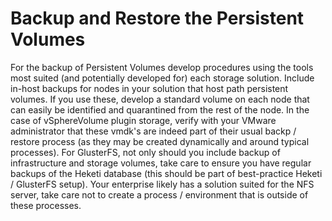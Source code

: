 # Backup and Restore the Persistent Volumes

For the backup of Persistent Volumes develop procedures using the tools most suited (and potentially developed for) each storage solution.  Include in-host backups for nodes in your solution that host path persistent volumes.  If you use these, develop a standard volume on each node that can easily be identified and quarantined from the rest of the node.  In the case of vSphereVolume plugin storage, verify with your VMware administrator that these vmdk's are indeed part of their usual backp / restore process (as they may be created dynamically and around typical processes).  For GlusterFS, not only should you include backup of infrastructure and storage volumes, take care to ensure you have regular backups of the Heketi database (this should be part of best-practice Heketi / GlusterFS setup).  Your enterprise likely has a solution suited for the NFS server, take care not to create a process / environment that is outside of these processes.
